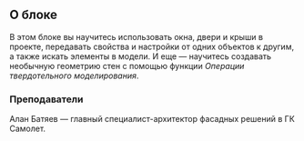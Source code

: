 ## О блоке

В этом блоке вы научитесь использовать окна, двери и крыши в проекте, передавать свойства и настройки от одних объектов к другим, а также искать элементы в модели. И еще — научитесь создавать необычную геометрию стен с помощью функции *Операции твердотельного моделирования*. 

### Преподаватели

Алан Батяев — главный специалист-архитектор фасадных решений в ГК Самолет.